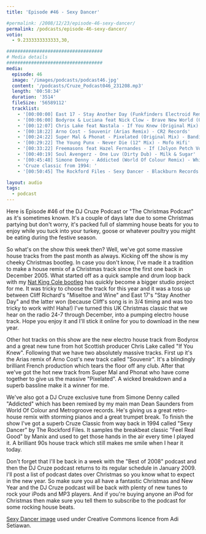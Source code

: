 ```yaml
---
title: 'Episode #46 - Sexy Dancer'

#permalink: /2008/12/23/episode-46-sexy-dancer/
permalink: /podcasts/episode-46-sexy-dancer/
votio:
  - 9.2333333333333,30,

###################################
# Media details
###################################
media:
  episode: 46
  image: '/images/podcasts/podcast46.jpg'
  content: '/podcasts/Cruze_Podcast046_231208.mp3'
  length: '00:58:34'
  duration: '3514'
  fileSize: '56589112'
  tracklist:
    - '[00:00:00] East 17 - Stay Another Day (Funkfinders Electroid Remix) - White'
    - '[00:06:00] Bodyrox & Luciana feat Nick Clow - Brave New World (Original Mix) - Phonetic'
    - '[00:12:07] Chris Lake feat Nastala - If You Knew (Original Mix) - Rising Music'
    - '[00:18:22] Arno Cost - Souvenir (Arias Remix) - CR2 Records'
    - '[00:24:22] Super Mal & Phonat - Pixelated (Original Mix) - Bandito Records'
    - '[00:29:22] The Young Punx - Never Die (12" Mix) - Mofo Hifi'
    - '[00:33:22] Freemasons feat Hazel Fernandes - If (Jolyon Petch Vocal Club Mix) - Loaded'
    - '[00:40:19] Soul Avengerz - One Luv (Dirty Dub) - Milk & Sugar'
    - '[00:45:48] Simone Denny - Addicted (World Of Colour Remix) - White'
    - 'Cruze classic from 1994: '
    - '[00:50:45] The Rockford Files - Sexy Dancer - Blackburn Records'

layout: audio
tags:
  - podcast
---
```


Here is Episode #46 of the DJ Cruze Podcast or "The Christmas Podcast" as it's sometimes known. It's a couple of days late due to some Christmas partying but don't worry, it's packed full of slamming house beats for you to enjoy while you tuck into your turkey, goose or whatever poultry you might be eating during the festive season.

So what's on the show this week then? Well, we've got some massive house tracks from the past month as always. Kicking off the show is my cheeky Christmas bootleg. In case you don't know, I've made it a tradition to make a house remix of a Christmas track since the first one back in December 2005. What started off as a quick sample and drum loop back with my [Nat King Cole bootleg][2] has quickly become a bigger studio project for me. It was tricky to choose the track for this year and it was a toss up between Cliff Richard's "Miseltoe and Wine" and East 17's "Stay Another Day" and the latter won (because Cliff's song is in 3/4 timing and was too tricky to work with! Haha!) I've turned this UK Christmas classic that we hear on the radio 24-7 through December, into a pumping electro house track. Hope you enjoy it and I'll stick it online for you to download in the new year.

Other hot tracks on this show are the new electro house track from Bodyrox and a great new tune from hot Scottish producer Chris Lake called "If You Knew". Following that we have two absolutely massive tracks. First up it's the Arias remix of Arno Cost's new track called "Souvenir". It's a blindingly brilliant French production which tears the floor off any club. After that we've got the hot new track from Super Mal and Phonat who have come together to give us the massive "Pixelated". A wicked breakdown and a superb bassline make it a winner for me.

We've also got a DJ Cruze exclusive tune from Simone Denny called "Addicted" which has been remixed by my main man Dean Saunders from World Of Colour and Metrogroove records. He's giving us a great retro-house remix with storming pianos and a great trumpet break. To finish the show I've got a superb Cruze Classic from way back in 1994 called "Sexy Dancer" by The Rockford Files. It samples the breakbeat classic "Feel Real Good" by Manix and used to get those hands in the air every time I played it. A brilliant 90s house track which still makes me smile when I hear it today.

Don't forget that I'll be back in a week with the "Best of 2008" podcast and then the DJ Cruze podcast returns to its regular schedule in January 2009. I'll post a list of podcast dates over Christmas so you know what to expect in the new year. So make sure you all have a fantastic Christmas and New Year and the DJ Cruze podcast will be back with plenty of new tunes to rock your iPods and MP3 players. And if you're buying anyone an iPod for Christmas then make sure you tell them to subscribe to the podcast for some rocking house beats.

[Sexy Dancer image][5] used under Creative Commons licence from Adi Setiawan.

[1]: http://www.djcruze.co.uk/cms/wp-content/uploads/2008/12/podcast46.jpg
[2]: http://www.djcruze.co.uk/cms/2006/12/01/nat-king-cole-the-christmas-song-dj-cruze-funkfinders-mix/
[3]: http://www.djcruze.co.uk/cms/wp-content/DownloadButton.gif
[4]: http://www.djcruzeaudio.co.uk/podcasts/Cruze_Podcast046_231208.mp3
[5]: http://www.flickr.com/photos/adisetiawan/2979239187/
